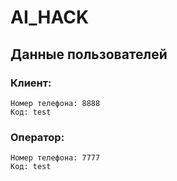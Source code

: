 # AI_HACK



## Данные пользователей

### Клиент:
    Номер телефона: 8888
    Код: test

### Оператор:
    Номер телефона: 7777
    Код: test



